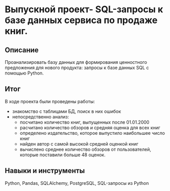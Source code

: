 # Выпускной проект- SQL-запросы к базе данных сервиса по продаже книг.

## Описание

Проанализировать базу данных для формирования ценностного предложения для нового продукта: запросы к базе данных SQL с помощью Python.

## Итог
В ходе проекта были проведены работы:
* знакомство с таблицами БД, поиск в них ошибок
* непосредственно анализ:
  - посчитано количество книг, выпущенных после 01.01.2000
  - расчитано количество обзоров и средняя оценка для всех книг
  - определено издательство, которое выпустило наибольшее число книг
  - найден автор с самой высокой средней оценкой книг
  - вычислено среднее количество обзоров от пользователей, которые поставили больше 48 оценок.

## Навыки и инструменты
Python, Pandas, SQLAlchemy, PostgreSQL, SQL-запросы из Python
